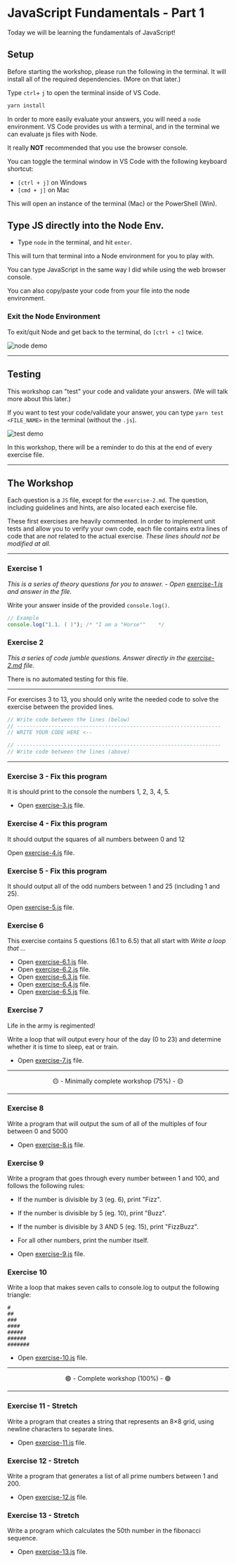 # JavaScript Fundamentals - Part 1

Today we will be learning the fundamentals of JavaScript!

## Setup

Before starting the workshop, please run the following in the terminal. It will install all of the required dependencies. (More on that later.)

Type `ctrl`+ `j` to open the terminal inside of VS Code.

```bash
yarn install
```

In order to more easily evaluate your answers, you will need a `node` environment. VS Code provides us with a terminal, and in the terminal we can evaluate js files with Node.

It really **NOT** recommended that you use the browser console.

You can toggle the terminal window in VS Code with the following keyboard shortcut:

- `[ctrl + j]` on Windows
- `[cmd + j]` on Mac

This will open an instance of the terminal (Mac) or the PowerShell (Win).

## Type JS directly into the Node Env.

- Type `node` in the terminal, and hit `enter`.

This will turn that terminal into a Node environment for you to play with.

You can type JavaScript in the same way I did while using the web browser console.

You can also copy/paste your code from your file into the node environment.

### Exit the Node Environment

To exit/quit Node and get back to the terminal, do `[ctrl + c]` twice.

<img src="./__lecture/assets/demo_node.gif" alt="node demo" />

---

## Testing

This workshop can "test" your code and validate your answers. (We will talk more about this later.)

If you want to test your code/validate your answer, you can type `yarn test <FILE_NAME>` in the terminal (without the `.js`).

<img src="./__lecture/assets/demo_test.gif" alt="test demo" />

In this workshop, there will be a reminder to do this at the end of every exercise file.

---

## The Workshop

Each question is a `JS` file, except for the `exercise-2.md`. The question, including guidelines and hints, are also located each exercise file.

These first exercises are heavily commented. In order to implement unit tests and allow you to verify your own code, each file contains extra lines of code that are _not_ related to the actual exercise. _These lines should not be modified at all._

---

### Exercise 1

_This is a series of theory questions for you to answer. - Open [exercise-1.js](workshop/exercise-1.js) and answer in the file._

Write your answer inside of the provided `console.log()`.

```js
// Example
console.log("1.1. ( )"); /* "I am a "Horse""    */
```

### Exercise 2

_This a series of code jumble questions. Answer directly in the [exercise-2.md](workshop/exercise-2.md) file._

There is no automated testing for this file.

---

For exercises 3 to 13, you should only write the needed code to solve the exercise between the provided lines.

```js
// Write code between the lines (below)
// -----------------------------------------------------------------
// WRITE YOUR CODE HERE <--

// -----------------------------------------------------------------
// Write code between the lines (above)
```

---

### Exercise 3 - Fix this program

It is should print to the console the numbers 1, 2, 3, 4, 5.

- Open [exercise-3.js](workshop/exercise-3.js) file.

### Exercise 4 - Fix this program

It should output the squares of all numbers between 0 and 12

Open [exercise-4.js](workshop/exercise-4.js) file.

### Exercise 5 - Fix this program

It should output all of the odd numbers between 1 and 25 (including 1 and 25).

Open [exercise-5.js](workshop/exercise-5.js) file.

### Exercise 6

This exercise contains 5 questions (6.1 to 6.5) that all start with _Write a loop that ..._

- Open [exercise-6.1.js](workshop/exercise-6.1.js) file.
- Open [exercise-6.2.js](workshop/exercise-6.2.js) file.
- Open [exercise-6.3.js](workshop/exercise-6.3.js) file.
- Open [exercise-6.4.js](workshop/exercise-6.4.js) file.
- Open [exercise-6.5.js](workshop/exercise-6.5.js) file.

### Exercise 7

Life in the army is regimented!

Write a loop that will output every hour of the day (0 to 23) and determine whether it is time to sleep, eat or train.

- Open [exercise-7.js](workshop/exercise-7.js) file.

---

<center>🟡 - Minimally complete workshop (75%) - 🟡</center>

---

### Exercise 8

Write a program that will output the sum of all of the multiples of four between 0 and 5000

- Open [exercise-8.js](workshop/exercise-8.js) file.

### Exercise 9

Write a program that goes through every number between 1 and 100, and follows the following rules:

- If the number is divisible by 3 (eg. 6), print "Fizz".
- If the number is divisible by 5 (eg. 10), print "Buzz".
- If the number is divisible by 3 AND 5 (eg. 15), print "FizzBuzz".
- For all other numbers, print the number itself.

- Open [exercise-9.js](workshop/exercise-9.js) file.

### Exercise 10

Write a loop that makes seven calls to console.log to output the following triangle:

```
#
##
###
####
#####
######
#######
```

- Open [exercise-10.js](workshop/exercise-10.js) file.

---

<center>🟢 - Complete workshop (100%) - 🟢</center>

---

### Exercise 11 - Stretch

Write a program that creates a string that represents an 8×8 grid, using newline characters to separate lines.

- Open [exercise-11.js](workshop/exercise-11.js) file.

### Exercise 12 - Stretch

Write a program that generates a list of all prime numbers between 1 and 200.

- Open [exercise-12.js](workshop/exercise-12.js) file.

### Exercise 13 - Stretch

Write a program which calculates the 50th number in the fibonacci sequence.

- Open [exercise-13.js](workshop/exercise-13.js) file.
